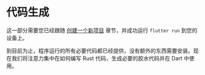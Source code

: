 # 代码生成

这一部分需要您已经跟随 [创建一个新项目](template.md) 章节，并成功运行 `flutter run` 到您的设备上。

到目前为止，程序运行的所有必要代码都已经提供，没有额外的东西需要安装。现在我们将注意力集中在如何编写 Rust 代码，生成必要的胶水代码并在 Dart 中使用。

